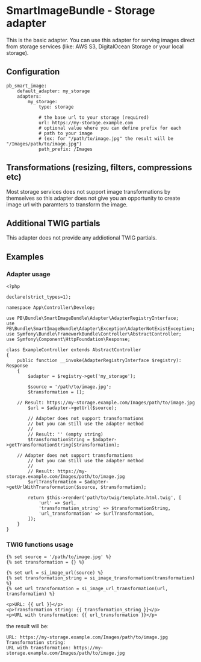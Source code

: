 # SmartImageBundle - Storage adapter
This is the basic adapter. You can use this adapter for serving images direct from storage services (like: AWS S3, DigitalOcean Storage or your local storage).

## Configuration
```
pb_smart_image:  
    default_adapter: my_storage
    adapters:
        my_storage:
            type: storage
            
            # the base url to your storage (required)
            url: https://my-storage.example.com
            # optional value where you can define prefix for each
            # path to your image
            # (ex: for "/path/to/image.jpg" the result will be "/Images/path/to/image.jpg")
            path_prefix: /Images
```

## Transformations (resizing, filters, compressions etc)
Most storage services does not support image transformations by themselves so this adapter does not give you an opportunity to create image url with paramters to transform the image.

## Additional TWIG partials
This adapter does not provide any addiotional TWIG partials.

## Examples
### Adapter usage
```
<?php  
  
declare(strict_types=1);  
  
namespace App\Controller\Develop;  
  
use PB\Bundle\SmartImageBundle\Adapter\AdapterRegistryInterface;  
use PB\Bundle\SmartImageBundle\Adapter\Exception\AdapterNotExistException;  
use Symfony\Bundle\FrameworkBundle\Controller\AbstractController;  
use Symfony\Component\HttpFoundation\Response;  
  
class ExampleController extends AbstractController  
{  
    public function __invoke(AdapterRegistryInterface $registry): Response  
    {
        $adapter = $registry->get('my_storage'); 
        
        $source = '/path/to/image.jpg'; 
        $transformation = [];  
  
	// Result: https://my-storage.example.com/Images/path/to/image.jpg
        $url = $adapter->getUrl($source);
        
        // Adapter does not support transformations 
        // but you can still use the adapter method
        // 
        // Result: '' (empty string)
        $transformationString = $adapter->getTransformationString($transformation);

	// Adapter does not support transformations 
        // but you can still use the adapter method
        // 
        // Result: https://my-storage.example.com/Images/path/to/image.jpg
        $urlTransformation = $adapter->getUrlWithTransformation($source, $transformation);  
  
        return $this->render('path/to/twig/template.html.twig', [  
            'url' => $url,  
            'transformation_string' => $transformationString,  
            'url_transformation' => $urlTransformation,  
        ]);  
    }  
}
```

### TWIG functions usage
```
{% set source = '/path/to/image.jpg' %}
{% set transformation = {} %}

{% set url = si_image_url(source) %}
{% set transformation_string = si_image_transformation(transformation) %}
{% set url_transformation = si_image_url_transformation(url, transformation) %}

<p>URL: {{ url }}</p>
<p>Transformation string: {{ transformation_string }}</p>
<p>URL with transformation: {{ url_transformation }}</p>
```
the result will be:
```
URL: https://my-storage.example.com/Images/path/to/image.jpg
Transformation string:
URL with transformation: https://my-storage.example.com/Images/path/to/image.jpg
```
